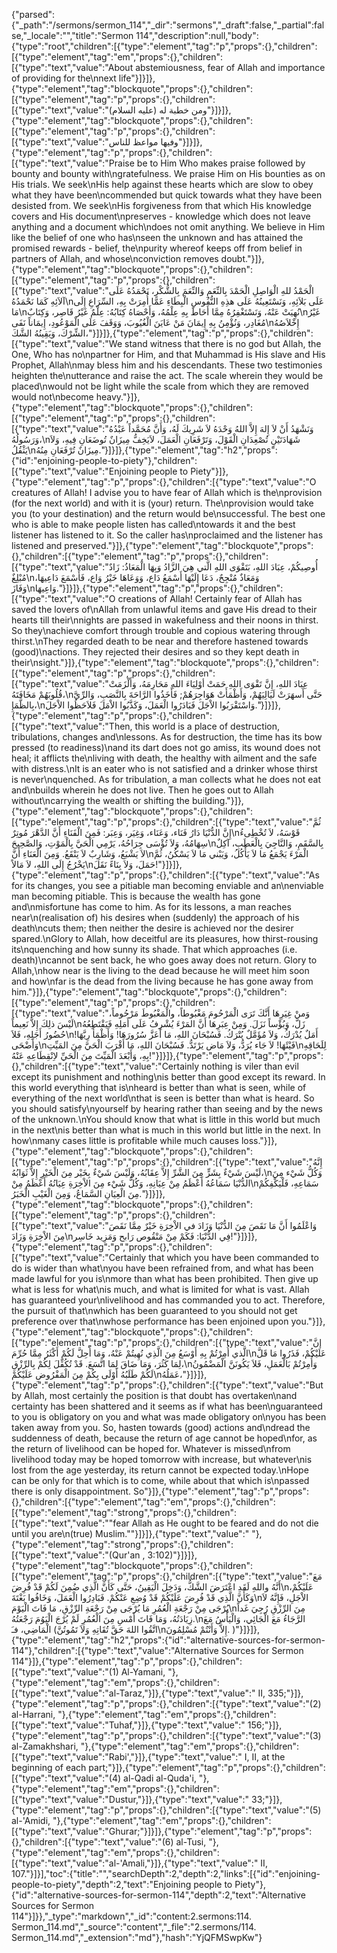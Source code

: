{"parsed":{"_path":"/sermons/sermon_114","_dir":"sermons","_draft":false,"_partial":false,"_locale":"","title":"Sermon 114","description":null,"body":{"type":"root","children":[{"type":"element","tag":"p","props":{},"children":[{"type":"element","tag":"em","props":{},"children":[{"type":"text","value":"About abstemiousness, fear of Allah and importance of providing for the\nnext life"}]}]},{"type":"element","tag":"blockquote","props":{},"children":[{"type":"element","tag":"p","props":{},"children":[{"type":"text","value":"ومن خطبة له (عليه السلام)"}]}]},{"type":"element","tag":"blockquote","props":{},"children":[{"type":"element","tag":"p","props":{},"children":[{"type":"text","value":"وفيها مواعظ للناس"}]}]},{"type":"element","tag":"p","props":{},"children":[{"type":"text","value":"Praise be to Him Who makes praise followed by bounty and bounty with\ngratefulness. We praise Him on His bounties as on His trials. We seek\nHis help against these hearts which are slow to obey what they have been\ncommended but quick towards what they have been desisted from. We seek\nHis forgiveness from that which His knowledge covers and His document\npreserves - knowledge which does not leave anything and a document which\ndoes not omit anything. We believe in Him like the belief of one who has\nseen the unknown and has attained the promised rewards - belief, the\npurity whereof keeps off from belief in partners of Allah, and whose\nconviction removes doubt."}]},{"type":"element","tag":"blockquote","props":{},"children":[{"type":"element","tag":"p","props":{},"children":[{"type":"text","value":"الْحَمْدُ للهِ الْوَاصِلِ الْحَمْدَ بِالنِّعَمِ وَالنِّعَمَ بِالشُّكْرِ، نَحْمَدُهُ عَلَى آلاَئِهِ كَمَا نَحْمَدُهُ\nعَلَى بَلاَئِهِ، وَنَسْتَعِينُهُ عَلَى هذِهِ النُّفُوسِ الْبِطَاءِ عَمَّا أُمِرَتْ بِهِ، السِّرَاعِ إِلَى مَا\nنُهِيَتْ عَنْهُ، وَنَسْتَغْفِرُهُ مِمَّا أَحَاطَ بِهِ عِلْمُهُ، وَأَحْصَاهُ كِتَابُهُ: عِلْمٌ غَيْرُ قَاصِر، وَكِتَابٌ\nغَيْرُ مُغَادِر، وَنُؤْمِنُ بِهِ إِيمَانَ مَنْ عَايَنَ الْغُيُوبَ، وَوَقَفَ عَلَى الْمَوْعُودِ، إِيمَاناً نَفَى\nإِخْلاَصُهُ الشِّرْكَ، وَيَقِينُهُ الشَّكَ،"}]}]},{"type":"element","tag":"p","props":{},"children":[{"type":"text","value":"We stand witness that there is no god but Allah, the One, Who has no\npartner for Him, and that Muhammad is His slave and His Prophet, Allah\nmay bless him and his descendants. These two testimonies heighten the\nutterance and raise the act. The scale wherein they would be placed\nwould not be light while the scale from which they are removed would not\nbecome heavy."}]},{"type":"element","tag":"blockquote","props":{},"children":[{"type":"element","tag":"p","props":{},"children":[{"type":"text","value":"وَنَشْهَدُ أَنْ لاَ إِلهَ إِلاَّ اللهُ وَحْدَهُ لاَ شَرِيكَ لَهُ، وَأَنَّ مُحَمَّداً عَبْدُهُ وَرَسُولُهُ،\nشَهَادَتَيْنِ تُصْعِدَانِ الْقَوْلَ، وَتَرْفَعَانِ الْعَمَلَ، لاَيَخِفُّ مِيزَانٌ تُوضَعَانِ فِيهِ، وَلاَ يَثْقُلُ\nمِيزَانٌ تُرْفَعَانِ مِنُهُ."}]}]},{"type":"element","tag":"h2","props":{"id":"enjoining-people-to-piety"},"children":[{"type":"text","value":"Enjoining people to Piety"}]},{"type":"element","tag":"p","props":{},"children":[{"type":"text","value":"O creatures of Allah! I advise you to have fear of Allah which is the\nprovision (for the next world) and with it is (your) return. The\nprovision would take you (to your destination) and the return would be\nsuccessful. The best one who is able to make people listen has called\ntowards it and the best listener has listened to it. So the caller has\nproclaimed and the listener has listened and preserved."}]},{"type":"element","tag":"blockquote","props":{},"children":[{"type":"element","tag":"p","props":{},"children":[{"type":"text","value":"أُوصِيكُمْ، عِبَادَ اللهِ، بَتَقْوَى اللهِ الَّتي هِيَ الزَّادُ وَبِهَا الْمَعَاذُ: زَادٌ مُبْلِغٌ\nوَمَعَاذٌ مُنْجِحٌ، دَعَا إِلَيْهَا أَسْمَعُ دَاع، وَوَعَاهَا خَيْرُ وَاع، فَأَسْمَعَ دَاعِيهَا، وَفَازَ\nوَاعِيهَا."}]}]},{"type":"element","tag":"p","props":{},"children":[{"type":"text","value":"O creations of Allah! Certainly fear of Allah has saved the lovers of\nAllah from unlawful items and gave His dread to their hearts till their\nnights are passed in wakefulness and their noons in thirst. So they\nachieve comfort through trouble and copious watering through thirst.\nThey regarded death to be near and therefore hastened towards (good)\nactions. They rejected their desires and so they kept death in their\nsight."}]},{"type":"element","tag":"blockquote","props":{},"children":[{"type":"element","tag":"p","props":{},"children":[{"type":"text","value":"عِبَادَ اللهِ، إِنَّ تَقْوَى اللهِ حَمَتْ أوْلِيَاءَ اللهِ مَحَارِمَهُ، وَأَلْزَمَتْ قُلُوبَهُمْ مَخَافَتَهُ،\nحَتَّى أَسهَرَتْ لَيَالِيَهُمْ، وَأَظْمَأَتْ هَوَاجِرَهُمْ; فَأَخَذُوا الرَّاحَةَ بِالنَّصَبِ، وَالرِّيَّ بِالظَّمَإِ،\nوَاسْتَقْرَبُوا الاْجَلَ فَبَادَرُوا الْعَمَلَ، وَكَذَّبُوا الاْمَلَ فَلاَحَظُوا الاْجَلَ."}]}]},{"type":"element","tag":"p","props":{},"children":[{"type":"text","value":"Then, this world is a place of destruction, tribulations, changes and\nlessons. As for destruction, the time has its bow pressed (to readiness)\nand its dart does not go amiss, its wound does not heal; it afflicts the\nliving with death, the healthy with ailment and the safe with distress.\nIt is an eater who is not satisfied and a drinker whose thirst is never\nquenched. As for tribulation, a man collects what he does not eat and\nbuilds wherein he does not live. Then he goes out to Allah without\ncarrying the wealth or shifting the building."}]},{"type":"element","tag":"blockquote","props":{},"children":[{"type":"element","tag":"p","props":{},"children":[{"type":"text","value":"ثُمَّ إِنَّ الدُّنْيَا دَارُ فَنَاء، وَعَنَاء، وَغِيَر، وَعِبَر: فَمِنَ الْفَنَاءِ أَنَّ الدَّهْرَ مُوتِرٌ\nقَوْسَهُ، لاَ تُخْطِىءُ سِهَامُهُ، وَلاَ تُؤْسَى جِرَاحُهُ، يَرْمِي الْحَيَّ بِالْمَوْتِ، وَالصَّحِيحَ\nبِالسَّقَمِ، وَالنَّاجِيَ بِالْعَطَبِ، آكِلٌ لاَ يَشْبَعُ، وَشَارِبٌ لاَ يَنْقَعُ. وَمِنَ الْعَنَاءِ أَنَّ\nالْمَرْءَ يَجْمَعُ مَا لاَ يَأْكُلُ، وَيَبْني مَا لاَ يَسْكُنُ، ثُمَّ يَخْرُجُ إِلَى اللهِ، لاَ مَالاً\nحَمَلَ، وَلاَ بِنَاءً نَقَلَ!"}]}]},{"type":"element","tag":"p","props":{},"children":[{"type":"text","value":"As for its changes, you see a pitiable man becoming enviable and an\nenviable man becoming pitiable. This is because the wealth has gone and\nmisfortune has come to him. As for its lessons, a man reaches near\n(realisation of) his desires when (suddenly) the approach of his death\ncuts them; then neither the desire is achieved nor the desirer spared.\nGlory to Allah, how deceitful are its pleasures, how thirst-rousing its\nquenching and how sunny its shade. That which approaches (i.e. death)\ncannot be sent back, he who goes away does not return. Glory to Allah,\nhow near is the living to the dead because he will meet him soon and how\nfar is the dead from the living because he has gone away from him."}]},{"type":"element","tag":"blockquote","props":{},"children":[{"type":"element","tag":"p","props":{},"children":[{"type":"text","value":"وَمنْ غِيَرِهَا أَنَّكَ تَرَى الْمَرْحُومَ مَغْبُوطاً، والْمَغْبُوطَ مَرْحُوماً، لَيْسَ ذلِكَ إِلاَّ نَعِيماً\nزَلَّ، وَبُؤْساً نَزَلَ. وَمِنْ عِبَرِهَا أَنَّ المَرْءَ يُشْرِفُ عَلَى أَمَلِهِ فَيَقْتَطِعُهُ حُضُورُ أَجَلِهِ، فَلاَ\nأَمَلٌ يُدْرَكُ، وَلاَ مُؤَمَّلٌ يُتْرَكُ. فَسُبْحَانَ اللهِ، مَا أَعَزَّ سُرُورَهَا! وَأَظْمَأَ رِيَّهَا! وَأَضْحَى\nفَيْئَهَا! لاَ جَاء يُرَدُّ، وَلاَ مَاض يَرْتَدُّ. فَسُبْحَانَ اللهِ، مَا أَقْرَبَ الْحَيَّ مِنَ المَيِّتِ\nلِلَحَاقِهِ بِهِ، وَأَبْعَدَ الْمَيِّتَ مِنَ الْحَيِّ لاِنْقِطَاعِهِ عَنْهُ!"}]}]},{"type":"element","tag":"p","props":{},"children":[{"type":"text","value":"Certainly nothing is viler than evil except its punishment and nothing\nis better than good except its reward. In this world everything that is\nheard is better than what is seen, while of everything of the next world\nthat is seen is better than what is heard. So you should satisfy\nyourself by hearing rather than seeing and by the news of the unknown.\nYou should know that what is little in this world but much in the next\nis better than what is much in this world but little in the next. In how\nmany cases little is profitable while much causes loss."}]},{"type":"element","tag":"blockquote","props":{},"children":[{"type":"element","tag":"p","props":{},"children":[{"type":"text","value":"إِنَّهُ لَيْسَ شَيْءٌ بِشَرٍّ مِنَ الشَّرِّ إِلاَّ عِقَابُهُ، وَلَيْسَ شَيْءٌ بِخَيْر مِنَ الْخَيْرِ إِلاَّ ثَوَابُهُ،\nوَكُلُّ شَيْء مِنَ الدُّنْيَا سَمَاعُهُ أَعْظَمُ مِنْ عِيَانِهِ، وَكُلُّ شَيْء مِنَ الاْخِرَةِ عِيَانُهُ أَعْظَمُ مِنْ\nسَمَاعِهِ، فَلْيَكْفِكُمْ مِنَ الْعِيَانِ السَّمَاعُ، وَمِنَ الْغَيْبِ الْخَبَرُ."}]}]},{"type":"element","tag":"blockquote","props":{},"children":[{"type":"element","tag":"p","props":{},"children":[{"type":"text","value":"وَاعْلَمُوا أَنَّ مَا نَقَصَ مِنَ الدُّنْيَا وَزَادَ في الاْخِرَةِ خَيْرٌ مِمَّا نَقَصَ مِنَ الاْخِرَةِ وَزَادَ\nفِي الدُّنْيَا: فَكَمْ مِنْ مَنْقُوص رَابح وَمَزِيد خَاسِر!"}]}]},{"type":"element","tag":"p","props":{},"children":[{"type":"text","value":"Certainly that which you have been commanded to do is wider than what\nyou have been refrained from, and what has been made lawful for you is\nmore than what has been prohibited. Then give up what is less for what\nis much, and what is limited for what is vast. Allah has guaranteed your\nlivelihood and has commanded you to act. Therefore, the pursuit of that\nwhich has been guaranteed to you should not get preference over that\nwhose performance has been enjoined upon you."}]},{"type":"element","tag":"blockquote","props":{},"children":[{"type":"element","tag":"p","props":{},"children":[{"type":"text","value":"إنَّ الَّذي أُمِرْتُمْ بِهِ أَوْسَعُ مِنَ الَّذِي نُهِيتُمْ عَنْهُ، وَمَا أُحِلَّ لَكُمْ أَكْثَرُ مِمَّا حُرِّمَ\nعَلَيْكُمْ، فَذَرُوا مَا قَلَّ لِمَا كَثُرَ، وَمَا ضَاقَ لِمَا اتَّسَعَ. قَدْ تُكُفِّلَ لِكُمْ بِالرِّزْقِ،\nوَأُمِرْتُمْ بَالْعَمَلِ، فَلاَ يَكُونَنَّ الْمَضْمُونُ لَكُمْ طَلَبُهُ أَوْلَى بِكُمْ مِنَ الْمَفْرُوضِ عَلَيْكُمْ\nعَمَلُهُ،"}]}]},{"type":"element","tag":"p","props":{},"children":[{"type":"text","value":"But by Allah, most certainly the position is that doubt has overtaken\nand certainty has been shattered and it seems as if what has been\nguaranteed to you is obligatory on you and what was made obligatory on\nyou has been taken away from you. So, hasten towards (good) actions and\ndread the suddenness of death, because the return of age cannot be hoped\nfor, as the return of livelihood can be hoped for. Whatever is missed\nfrom livelihood today may be hoped tomorrow with increase, but whatever\nis lost from the age yesterday, its return cannot be expected today.\nHope can be only for that which is to come, while about that which is\npassed there is only disappointment. So"}]},{"type":"element","tag":"p","props":{},"children":[{"type":"element","tag":"em","props":{},"children":[{"type":"element","tag":"strong","props":{},"children":[{"type":"text","value":"\"fear Allah as He ought to be feared and do not die until you are\n(true) Muslim.\""}]}]},{"type":"text","value":" "},{"type":"element","tag":"strong","props":{},"children":[{"type":"text","value":"(Qur'an , 3:102)"}]}]},{"type":"element","tag":"blockquote","props":{},"children":[{"type":"element","tag":"p","props":{},"children":[{"type":"text","value":"مَعَ أَنَّهُ واللهِ لَقَدِ اعْتَرَضَ الشَّكُّ، وَدَخِلَ الْيَقِينُ، حَتَّى كَأَنَّ الَّذِي ضُمِنَ لَكُمْ قَدْ فُرِضَ\nعَلَيْكُمْ، وَكَأَنَّ الَّذِي قَدْ فُرِضَ عَلَيْكُمْ قَدْ وُضِعِ عَنْكُمْ. فَبَادِرُوا الْعَمَلَ، وَخَافُوا بَغْتَةَ\nالاْجَلِ، فَإِنَّهُ لاَ يُرْجَى مِنْ رَجْعَةِ الْعُمُرِ مَا يُرْجَى مِنْ رَجْعَةِ الرِّزْقِ، مَا فَاتَ الْيَوْمَ\nمِنَ الرِّزْقِ رُجِيَ غَداً زِيَادَتُهُ، وَمَا فَاتَ أَمْسِ مِنَ الْعُمُرِ لَمْ يُرْجَ الْيَوُمَ رَجْعَتُهُ.\nالرَّجَاءُ مَعَ الْجَائِي، وَالْيَأْسُ مَعَ الْمَاضِي، فـَ (اتَّقُوا اللهَ حَقَّ تُقَاتِهِ وَلاَ تَمُوتُنَّ\nإِلاَّ وَأَنْتُمْ مُسْلِمُونَ. )"}]}]},{"type":"element","tag":"h2","props":{"id":"alternative-sources-for-sermon-114"},"children":[{"type":"text","value":"Alternative Sources for Sermon 114"}]},{"type":"element","tag":"p","props":{},"children":[{"type":"text","value":"(1) Al-Yamani, "},{"type":"element","tag":"em","props":{},"children":[{"type":"text","value":"al-Taraz,"}]},{"type":"text","value":" II, 335;"}]},{"type":"element","tag":"p","props":{},"children":[{"type":"text","value":"(2) al-Harrani, "},{"type":"element","tag":"em","props":{},"children":[{"type":"text","value":"Tuhaf,"}]},{"type":"text","value":" 156;"}]},{"type":"element","tag":"p","props":{},"children":[{"type":"text","value":"(3) al-Zamakhshari, "},{"type":"element","tag":"em","props":{},"children":[{"type":"text","value":"Rabi',"}]},{"type":"text","value":" I, II, at the beginning of each part;"}]},{"type":"element","tag":"p","props":{},"children":[{"type":"text","value":"(4) al-Qadi al-Quda'i, "},{"type":"element","tag":"em","props":{},"children":[{"type":"text","value":"Dustur,"}]},{"type":"text","value":" 33;"}]},{"type":"element","tag":"p","props":{},"children":[{"type":"text","value":"(5) al-'Amidi, "},{"type":"element","tag":"em","props":{},"children":[{"type":"text","value":"Ghurar;"}]}]},{"type":"element","tag":"p","props":{},"children":[{"type":"text","value":"(6) al-Tusi, "},{"type":"element","tag":"em","props":{},"children":[{"type":"text","value":"al-'Amali,"}]},{"type":"text","value":" II, 107."}]}],"toc":{"title":"","searchDepth":2,"depth":2,"links":[{"id":"enjoining-people-to-piety","depth":2,"text":"Enjoining people to Piety"},{"id":"alternative-sources-for-sermon-114","depth":2,"text":"Alternative Sources for Sermon 114"}]}},"_type":"markdown","_id":"content:2.sermons:114. Sermon_114.md","_source":"content","_file":"2.sermons/114. Sermon_114.md","_extension":"md"},"hash":"YjQFMSwpKw"}